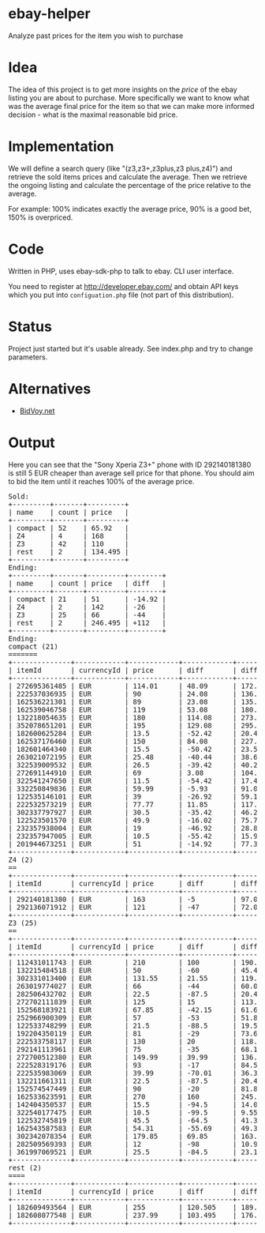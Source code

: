 # ebay-helper
Analyze past prices for the item you wish to purchase

# Idea

The idea of this project is to get more insights on the *price* of the ebay listing you are about to purchase.
 More specifically we want to know what was the average final price for the item so that we can make more informed decision - what is the maximal reasonable bid price.

# Implementation

We will define a search query (like "(z3,z3+,z3plus,z3 plus,z4)") and retrieve the sold items prices and calculate the average. Then we retrieve the ongoing listing and calculate the percentage of the price relative to the average.

For example: 100% indicates exactly the average price, 90% is a good bet, 150% is overpriced.

# Code

Written in PHP, uses ebay-sdk-php to talk to ebay. CLI user interface.

You need to register at http://developer.ebay.com/ and obtain API keys which you put into `configuation.php` file (not part of this distribution).

# Status

Project just started but it's usable already. See index.php and try to change parameters.

# Alternatives

* [BidVoy.net](https://bidvoy.net/z3%2B/9355)

# Output

Here you can see that the "Sony Xperia Z3+" phone with ID 292140181380 is still 5 EUR cheaper than average sell price for that phone. You should aim to bid the item until it reaches 100% of the average price.

<pre>
Sold:
+---------+-------+---------+
| name    | count | price   |
+---------+-------+---------+
| compact | 52    | 65.92   |
| Z4      | 4     | 168     |
| Z3      | 42    | 110     |
| rest    | 2     | 134.495 |
+---------+-------+---------+
Ending:
+---------+-------+---------+--------+
| name    | count | price   | diff   |
+---------+-------+---------+--------+
| compact | 21    | 51      | -14.92 |
| Z4      | 2     | 142     | -26    |
| Z3      | 25    | 66      | -44    |
| rest    | 2     | 246.495 | +112   |
+---------+-------+---------+--------+
Ending:
compact (21)
=======
+--------------+------------+------------+------------+------------+------------+------------+--------------------------------------------------------------------------+
| itemId       | currencyId | price      | diff       | diff%      | bids       | remaining  | title                                                                    |
+--------------+------------+------------+------------+------------+------------+------------+--------------------------------------------------------------------------+
| 272695361485 | EUR        | 114.01     | 48.09      | 172.95     | 10         | +00d 02h   | Sony  Xperia Z3 Compact D5803 - 16GB - Schwarz (Ohne Simlock) Smartphone |
| 222537036935 | EUR        | 90         | 24.08      | 136.53     | 0          | +00d 02h   | Sony  Xperia Z3 Compact D5803 - 16GB - Grün (Ohne Simlock) Smartphone   |
| 162536221301 | EUR        | 89         | 23.08      | 135.01     | 9          | +00d 03h   | Sony  Xperia Z3 Compact D5803 - 16GB - Schwarz (Ohne Simlock) Smartphone |
| 162539046758 | EUR        | 119        | 53.08      | 180.52     | 1          | +00d 04h   | Sony  Xperia Z3 Compact D5803 - 16GB - Schwarz (Ohne Simlock) Smartphone |
| 132218054635 | EUR        | 180        | 114.08     | 273.06     | 0          | +00d 04h   | Sony Z3 compact Xperia weiss Kratzfrei! OVP Top Zustand Leistung 4,6"    |
| 352078651201 | EUR        | 195        | 129.08     | 295.81     | 0          | +00d 04h   | Sony  Xperia Z3 Compact D5803 - 16GB - Grün (Ohne Simlock) Smartphone   |
| 182600625284 | EUR        | 13.5       | -52.42     | 20.48      | 5          | +00d 06h   | Sony Xperia Z3 Compact D5803 Defekt                                      |
| 162537176460 | EUR        | 150        | 84.08      | 227.55     | 0          | +00d 20h   | Sony  Xperia Z3 Compact D5803 - 16GB - Orange (Ohne Simlock) Smartphone  |
| 182601464340 | EUR        | 15.5       | -50.42     | 23.51      | 4          | +00d 21h   | Xperia Z3 Compact (Touchscreen defekt)                                   |
| 263021072195 | EUR        | 25.48      | -40.44     | 38.65      | 3          | +00d 21h   | sony xperia z3 compact defekt                                            |
| 322539009532 | EUR        | 26.5       | -39.42     | 40.20      | 12         | +01d 03h   | Sony  Xperia Z3 Compact D5803 - 16GB - Schwarz (Ohne Simlock) Smartphone |
| 272691144910 | EUR        | 69         | 3.08       | 104.67     | 0          | +01d 03h   | Sony  Xperia Z3 Compact D5803 - 16GB - Weiß (Ohne Simlock) Smartphone   |
| 322541247650 | EUR        | 11.5       | -54.42     | 17.45      | 4          | +01d 03h   | Sony  Xperia Z3 Compact schwarz *defekt*                                 |
| 332250849836 | EUR        | 59.99      | -5.93      | 91.00      | 0          | +01d 17h   | sony xperia z3 compact                                                   |
| 122535146101 | EUR        | 39         | -26.92     | 59.16      | 0          | +01d 18h   | Sony  Xperia Z3 Compact D5803 - 16GB - Schwarz (Ohne Simlock) Smartphone |
| 222532573219 | EUR        | 77.77      | 11.85      | 117.98     | 2          | +01d 22h   | Sony Xperia Z3 Compact D5803 - Schwarz - Smartphone                      |
| 302337797927 | EUR        | 30.5       | -35.42     | 46.27      | 2          | +02d 01h   | Sony  Xperia Z3 Compact D5803 - 16GB - Schwarz (Ohne Simlock) Smartphone |
| 122523501570 | EUR        | 49.9       | -16.02     | 75.70      | 0          | +02d 02h   | Sony  Xperia Z3 Compact D5803 - 16GB - Schwarz (Ohne Simlock) Smartphone |
| 232357938004 | EUR        | 19         | -46.92     | 28.82      | 5          | +02d 02h   | Sony Xperia Z3 Compact für Bastler Posten 1                             |
| 232357947005 | EUR        | 10.5       | -55.42     | 15.93      | 2          | +02d 03h   | Sony Xperia Z3 Compact für Bastler Posten 6                             |
| 201944673251 | EUR        | 51         | -14.92     | 77.37      | 3          | +02d 04h   | Sony  Xperia Z3 Compact D5803 - 16GB - Schwarz (Ohne Simlock) Smartphone |
+--------------+------------+------------+------------+------------+------------+------------+--------------------------------------------------------------------------+
Z4 (2)
==
+--------------+------------+------------+------------+------------+------------+------------+-------------------------------------------------------------------+
| itemId       | currencyId | price      | diff       | diff%      | bids       | remaining  | title                                                             |
+--------------+------------+------------+------------+------------+------------+------------+-------------------------------------------------------------------+
| 292140181380 | EUR        | 163        | -5         | 97.02      | 10         | +00d 01h   | Sony  Xperia Z3+, 32GB, Schwarz, Ohne Simlock, mit Restgarantie,  |
| 292136071912 | EUR        | 121        | -47        | 72.02      | 4          | +00d 06h   | Sony  Xperia Z3+ E6553 - 32GB - Schwarz (Ohne Simlock) Smartphone |
+--------------+------------+------------+------------+------------+------------+------------+-------------------------------------------------------------------+
Z3 (25)
==
+--------------+------------+------------+------------+------------+------------+------------+---------------------------------------------------------------------------------+
| itemId       | currencyId | price      | diff       | diff%      | bids       | remaining  | title                                                                           |
+--------------+------------+------------+------------+------------+------------+------------+---------------------------------------------------------------------------------+
| 112431011743 | EUR        | 210        | 100        | 190.91     | 0          | +00d 00h   | Sony xperia z3                                                                  |
| 132215484518 | EUR        | 50         | -60        | 45.45      | 1          | +00d 00h   | Sony  Xperia Z3 D6603 - 16GB - Weiß (Ohne Simlock) Smartphone                  |
| 302331013400 | EUR        | 131.55     | 21.55      | 119.59     | 22         | +00d 01h   | Sony Xperia Z3 D6603 weiß 16GB LTE, Android 6.0.1, mit OVP, TOP                |
| 263019774027 | EUR        | 66         | -44        | 60.00      | 17         | +00d 02h   | Sony Xperia Z3 16 gb                                                            |
| 282506432702 | EUR        | 22.5       | -87.5      | 20.45      | 8          | +00d 04h   | Sony Xperia Z3 D6603 Smartphone 5,2 Zoll schwarz DEFEKT #1450                   |
| 272702111839 | EUR        | 125        | 15         | 113.64     | 27         | +00d 04h   | Sony  Xperia Z3 - 16GB - Schwarz (Ohne Simlock) Smartphone                      |
| 152568183921 | EUR        | 67.85      | -42.15     | 61.68      | 19         | +00d 04h   | Sony  Xperia Z3 Z3 - 16GB - Schwarz (Ohne Simlock) Smartphone                   |
| 252966900309 | EUR        | 57         | -53        | 51.82      | 15         | +00d 05h   | Sony  Xperia Z3 D6603 - 16GB - Copper gebraucht Kupfer Gold                     |
| 122533748299 | EUR        | 21.5       | -88.5      | 19.55      | 11         | +00d 20h   | Sony  Xperia Z3 D6603 - 16GB - Weiß (Ohne Simlock) Smartphone                  |
| 192204350119 | EUR        | 81         | -29        | 73.64      | 7          | +01d 00h   | Sony  Xperia Z3 D6603 - 16GB - Copper (Ohne Simlock) Smartphone                 |
| 222533758117 | EUR        | 130        | 20         | 118.18     | 0          | +01d 00h   | Sony xperia z3 d6603 Black 16gb                                                 |
| 292141113961 | EUR        | 75         | -35        | 68.18      | 0          | +01d 01h   | Sony Xperia Z3 - 16GB - Schwarz (Ohne Simlock) Smartphone                       |
| 272700512380 | EUR        | 149.99     | 39.99      | 136.35     | 0          | +01d 02h   | Sony Z3 Handy - D6603 - schwarz ohne Simlock - mit OVP                          |
| 222528319176 | EUR        | 93         | -17        | 84.55      | 16         | +01d 03h   | Sony Xperia Z3 Dual Sim D6633 Schwarz Black 16 GB Smartphone ( ohne Simlock )   |
| 222535983069 | EUR        | 39.99      | -70.01     | 36.35      | 0          | +01d 03h   | Sony  Xperia Z3  Geht scheibe Defekt und Touch ohne Funktion in OVP             |
| 132211661311 | EUR        | 22.5       | -87.5      | 20.45      | 4          | +01d 04h   | Sony  Xperia Z3 Z3 - 16GB - Schwarz (Ohne Simlock) Smartphone                   |
| 152574547449 | EUR        | 90         | -20        | 81.82      | 0          | +01d 05h   | Sony  Xperia Z3 D6603 - 16GB - Copper (Ohne Simlock) Smartphone Kupfer OVP Top  |
| 162533623591 | EUR        | 270        | 160        | 245.45     | 0          | +01d 05h   | Sony  XPERIA Z3 Handy. Weiß.Wasserdicht. Optisch ohne Kratzer.!!!              |
| 142404350537 | EUR        | 15.5       | -94.5      | 14.09      | 3          | +01d 20h   | Sony  Xperia Z3 D6603 - 16GB - Weiß (Ohne Simlock) Smartphone Handy            |
| 322540177475 | EUR        | 10.5       | -99.5      | 9.55       | 3          | +01d 23h   | Sony  Xperia Z3 Z3 - 16GB - Schwarz (Ohne Simlock) Smartphone defekt            |
| 122532745819 | EUR        | 45.5       | -64.5      | 41.36      | 5          | +02d 03h   | Sony  Xperia Z3 Z3 - 16GB - Schwarz (Ohne Simlock) Smartphone                   |
| 162543587583 | EUR        | 54.31      | -55.69     | 49.37      | 0          | +02d 04h   | Sony  Xperia Z3 D6603 - 16GB - Copper (Ohne Simlock) Smartphone                 |
| 302342078354 | EUR        | 179.85     | 69.85      | 163.50     | 0          | +02d 04h   | Samsung Galaxy A5 SM-A500F - 16GB - Midnight Black (Ohne Simlock) Smartphone Z3 |
| 282509569393 | EUR        | 12         | -98        | 10.91      | 4          | +02d 05h   | Sony  Xperia Z3 Z3 - 16GB - Schwarz (Ohne Simlock) Smartphone                   |
| 361997069521 | EUR        | 25.5       | -84.5      | 23.18      | 3          | +02d 05h   | Sony Xperia Z3 16GB Weiß (Ohne Simlock) - Vom Händler #827                    |
+--------------+------------+------------+------------+------------+------------+------------+---------------------------------------------------------------------------------+
rest (2)
====
+--------------+------------+------------+------------+------------+------------+------------+----------------------------------------------------------------------------------+
| itemId       | currencyId | price      | diff       | diff%      | bids       | remaining  | title                                                                            |
+--------------+------------+------------+------------+------------+------------+------------+----------------------------------------------------------------------------------+
| 182609493564 | EUR        | 255        | 120.505    | 189.60     | 0          | +00d 01h   | 5.5 ZOLL LTE 4G HANDY UMI Z 4GB+32GB HIFI  13MP FINGERPRINT SMARTPHONE 3780mAh   |
| 182608077548 | EUR        | 237.99     | 103.495    | 176.95     | 0          | +01d 02h   | 5.5" ZOLL LTE 4G HANDY UMI Z 4GB+32GB HIFI 2*13MP FINGERPRINT SMARTPHONE 3780mAh |
+--------------+------------+------------+------------+------------+------------+------------+----------------------------------------------------------------------------------+
</pre>
